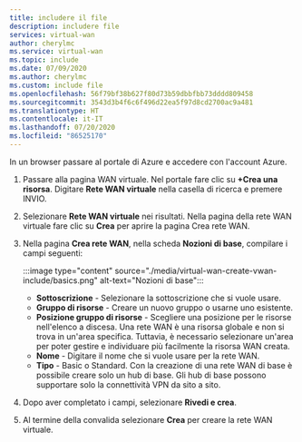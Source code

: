 ```yaml
---
title: includere il file
description: includere file
services: virtual-wan
author: cherylmc
ms.service: virtual-wan
ms.topic: include
ms.date: 07/09/2020
ms.author: cherylmc
ms.custom: include file
ms.openlocfilehash: 56f79bf38b627f80d73b59dbbfbb73dddd809458
ms.sourcegitcommit: 3543d3b4f6c6f496d22ea5f97d8cd2700ac9a481
ms.translationtype: HT
ms.contentlocale: it-IT
ms.lasthandoff: 07/20/2020
ms.locfileid: "86525170"
---
```

In un browser passare al portale di Azure e accedere con l'account Azure.

1. Passare alla pagina WAN virtuale. Nel portale fare clic su **+Crea una risorsa**. Digitare **Rete WAN virtuale** nella casella di ricerca e premere INVIO.
1. Selezionare **Rete WAN virtuale** nei risultati. Nella pagina della rete WAN virtuale fare clic su **Crea** per aprire la pagina Crea rete WAN.
1. Nella pagina **Crea rete WAN**, nella scheda **Nozioni di base**, compilare i campi seguenti:

   :::image type="content" source="./media/virtual-wan-create-vwan-include/basics.png" alt-text="Nozioni di base":::

   * **Sottoscrizione** - Selezionare la sottoscrizione che si vuole usare.
   * **Gruppo di risorse** - Creare un nuovo gruppo o usarne uno esistente.
   * **Posizione gruppo di risorse** - Scegliere una posizione per le risorse nell'elenco a discesa. Una rete WAN è una risorsa globale e non si trova in un'area specifica. Tuttavia, è necessario selezionare un'area per poter gestire e individuare più facilmente la risorsa WAN creata.
   * **Nome** - Digitare il nome che si vuole usare per la rete WAN.
   * **Tipo** - Basic o Standard. Con la creazione di una rete WAN di base è possibile creare solo un hub di base. Gli hub di base possono supportare solo la connettività VPN da sito a sito.
1. Dopo aver completato i campi, selezionare **Rivedi e crea**.
1. Al termine della convalida selezionare **Crea** per creare la rete WAN virtuale.
